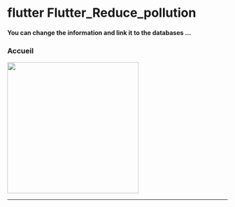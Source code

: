 <h1> flutter Flutter_Reduce_pollution </h1>



<h4> You can change the information and link it to the databases ...</h4>



<h3>Accueil</h3> 




<img src="https://github.com/abenkoula71/flutter-nikz-app-D/blob/main/Screenshot_1642772981.png" width="300" /> 


<hr>



